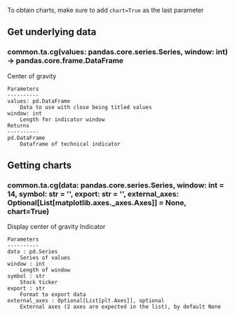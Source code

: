 To obtain charts, make sure to add `chart=True` as the last parameter

## Get underlying data 
### common.ta.cg(values: pandas.core.series.Series, window: int) -> pandas.core.frame.DataFrame

Center of gravity

    Parameters
    ----------
    values: pd.DataFrame
        Data to use with close being titled values
    window: int
        Length for indicator window
    Returns
    ----------
    pd.DataFrame
        Dataframe of technical indicator

## Getting charts 
### common.ta.cg(data: pandas.core.series.Series, window: int = 14, symbol: str = '', export: str = '', external_axes: Optional[List[matplotlib.axes._axes.Axes]] = None, chart=True)

Display center of gravity Indicator

    Parameters
    ----------
    data : pd.Series
        Series of values
    window : int
        Length of window
    symbol : str
        Stock ticker
    export : str
        Format to export data
    external_axes : Optional[List[plt.Axes]], optional
        External axes (2 axes are expected in the list), by default None
